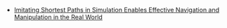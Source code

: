 - [Imitating Shortest Paths in Simulation Enables Effective Navigation and Manipulation in the Real World](https://spoc-robot.github.io/)